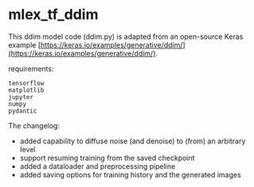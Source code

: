 # mlex_tf_ddim
This ddim model code (ddim.py) is adapted from an open-source Keras example [https://keras.io/examples/generative/ddim/](https://keras.io/examples/generative/ddim/). 


requirements:  
```
tensorflow	     
matplotlib 
jupyter
numpy
pydantic  
```

The changelog:

- added capability to diffuse noise (and denoise) to (from) an arbitrary level
- support resuming training from the saved checkpoint 
- added a dataloader and preprocessing pipeline 
- added saving options for training history and the generated images
